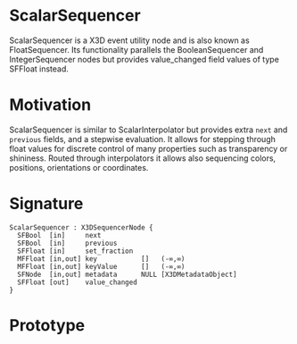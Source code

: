 # ScalarSequencer
ScalarSequencer is a X3D event utility node and is also known as FloatSequencer. Its functionality parallels the BooleanSequencer and IntegerSequencer nodes but provides value_changed field values of type SFFloat instead.

# Motivation
ScalarSequencer is similar to ScalarInterpolator but provides extra `next` and `previous` fields, and a stepwise evaluation. It allows for stepping through float values for discrete control of many properties such as transparency or shininess. Routed through interpolators it allows also sequencing colors, positions, orientations or coordinates.

# Signature
```
ScalarSequencer : X3DSequencerNode {
  SFBool  [in]     next
  SFBool  [in]     previous
  SFFloat [in]     set_fraction
  MFFloat [in,out] key           []   (-∞,∞) 
  MFFloat [in,out] keyValue      []   (-∞,∞)
  SFNode  [in,out] metadata      NULL [X3DMetadataObject]
  SFFloat [out]    value_changed
}
```
# Prototype
